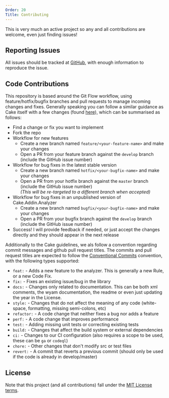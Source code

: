 ```yaml
---
Order: 20
Title: Contributing
---
```


This is very much an active project so any and all contributions are welcome,
even just finding issues!

## Reporting Issues

All issues should be tracked at [GitHub](https://github.com/WormieCorp/Cake.Addin.Analyzer/issues),
with enough information to reproduce the issue.

## Code Contributions

This repository is based around the Git Flow workflow, using feature/hotfix/bugfix
branches and pull requests to manage incoming changes and fixes.
Generally speaking you can follow a similar guidance as Cake itself with a few changes
(found [here](https://cakebuild.net/docs/contributing/contribution-guidelines)),
which can be summarised as follows:

- Find a change or fix you want to implement
- Fork the repo
- Workflow for new features
  - Create a new branch named `feature/<your-feature-name>` and make your changes
  - Open a PR from your feature branch against the `develop` branch
    (include the GitHub issue number)
- Workflow for bug fixes in the latest stable version
  - Create a new branch named `hotfix/<your-bugfix-name>` and make your changes
  - Open a PR from your hotfix branch against the `master` branch
    (include the GitHub issue number)  
    _(This will be re-targeted to a different branch when accepted)_
- Workflow for bug fixes in an unpublished version of Cake.Addin.Analyzer
  - Create a new branch named `bugfix/<your-bugfix-name>` and make your changes
  - Open a PR from your bugfix branch against the `develop` branch
    (include the GitHub issue number)
- Success! I will provide feedback if needed, or just accept the changes directly
  and they should appear in the next release

Additionally to the Cake guidelines, we als follow a convention regarding
commit messages and github pull request titles.
The commits and pull request titles are expected to follow the
[Conventional Commits](https://www.conventionalcommits.org/en/v1.0.0/) convention,
with the following types supported:

- `feat:` - Adds a new feature to the analyzer. This is generally a new Rule,
  or a new Code Fix.
- `fix:` - Fixes an existing issue/bug in the library
- `docs:` - Changes only related to documentation. This can be both xml comments,
  the wyam documentation, the readme or even just updating the year in the License.
- `style:` - Changes that do not affect the meaning of any code
  (white-space, formatting, missing semi-colons, etc)
- `refactor:` - A code change that neither fixes a bug nor adds a feature
- `perf:` - A code change that improves performance
- `test:` - Adding missing unit tests or correcting existing tests
- `build:` - Changes that affect the build system or external dependencies
- `ci:` - Changes to our CI configuration (also requires a scope to be used,
  these can be `ga` or `codeql`)
- `chore:` - Other changes that don't modify src or test files
- `revert:` - A commit that reverts a previous commit (should only be used if
  the code is already in develop/master)

## License

Note that this project (and all contributions) fall under the [MIT License terms](https://github.com/WormieCorp/Cake.Addin.Analyzer/blob/master/LICENSE.txt).
